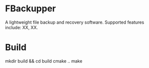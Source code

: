 # FBackupper
A lightweight file backup and recovery software. Supported features include: XX, XX.

# Build
mkdir build && cd build
cmake ..
make